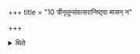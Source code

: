 +++
title = "10 त्रीनृतून्संवत्सरानिष्ट्वा मासन् न"

+++

<details><summary>थिते</summary>

10. Having performed the Cāturmāsya-sacrifices for three continuous years one should not perform them for one month; then having performed (these sacrifices) for the next two years one should stop.  


[^1]: read rujūn instead of r̥tūn; cf. Caland under this Sūtra.
</details>
